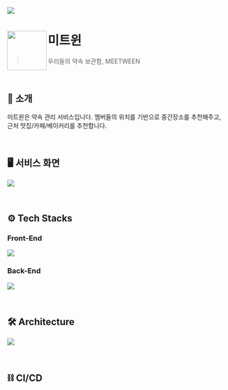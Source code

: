 ![](https://velog.velcdn.com/images/asdjhqwd/post/5d800e2c-0d9a-4c7f-b760-899b771457af/image.png)

# 미트윈<img src="https://velog.velcdn.com/images/soozzang/post/bdb5d886-8c90-4681-9f9f-f1bc909410ae/image.png" align=left width=90>

> 우리들의 약속 보관함, MEETWEEN

<br>

## 💬 소개
미트윈은 약속 관리 서비스입니다. 멤버들의 위치를 기반으로 중간장소를 추천해주고, 근처 맛집/카페/베이커리를 추천합니다.

<br>

## 🖥️ 서비스 화면
![](https://velog.velcdn.com/images/asdjhqwd/post/b3cd3112-a291-4ebd-a6c7-057c3c1ace33/image.png)

<br>

## ⚙️ Tech Stacks
### Front-End
![](https://velog.velcdn.com/images/asdjhqwd/post/d84c274c-240f-4fee-9926-71d504eeb57a/image.png)

### Back-End
![](https://velog.velcdn.com/images/asdjhqwd/post/b59ab001-0480-4d6a-bd94-a61c20ca76a1/image.png)

<br>

## 🛠️ Architecture
![](https://velog.velcdn.com/images/asdjhqwd/post/9468e535-3705-46cf-91b2-eecf27994b0e/image.png)

<br>

## ⛓️ CI/CD

